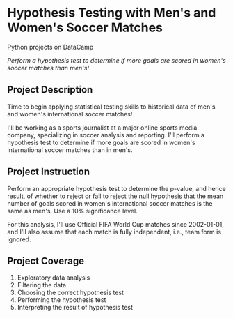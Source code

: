 # Hypothesis Testing with Men's and Women's Soccer Matches

Python projects on DataCamp

_Perform a hypothesis test to determine if more goals are scored in women's soccer matches than men's!_

## Project Description
Time to begin applying statistical testing skills to historical data of men's and women's international soccer matches!

I'll be working as a sports journalist at a major online sports media company, specializing in soccer analysis and reporting. I'll perform a hypothesis test to determine if more goals are scored in women's international soccer matches than in men's.

## Project Instruction
Perform an appropriate hypothesis test to determine the p-value, and hence result, of whether to reject or fail to reject the null hypothesis that the mean number of goals scored in women's international soccer matches is the same as men's. Use a 10% significance level.

For this analysis, I'll use Official FIFA World Cup matches since 2002-01-01, and I'll also assume that each match is fully independent, i.e., team form is ignored.


## Project Coverage
1. Exploratory data analysis
2. Filtering the data
3. Choosing the correct hypothesis test
4. Performing the hypothesis test
5. Interpreting the result of hypothesis test
